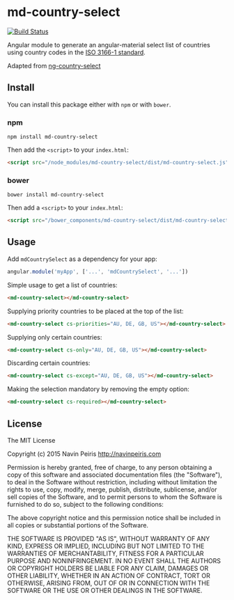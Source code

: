 # md-country-select

[![Build Status](https://travis-ci.org/davidhavard/md-country-select.svg?branch=master)](https://travis-ci.org/davidhavard/md-country-select)

Angular module to generate an angular-material select list of countries using country codes in the
[ISO 3166-1 standard](https://en.wikipedia.org/wiki/ISO_3166-1).

Adapted from [ng-country-select](https://github.com/navinpeiris/ng-country-select)

## Install

You can install this package either with `npm` or with `bower`.

### npm

```shell
npm install md-country-select
```

Then add the `<script>` to your `index.html`:

```html
<script src="/node_modules/md-country-select/dist/md-country-select.js"></script>
```

### bower

```shell
bower install md-country-select
```

Then add a `<script>` to your `index.html`:

```html
<script src="/bower_components/md-country-select/dist/md-country-select.js"></script>
```

## Usage

Add `mdCountrySelect` as a dependency for your app:

```javascript
angular.module('myApp', ['...', 'mdCountrySelect', '...'])
```

Simple usage to get a list of countries:

```html
<md-country-select></md-country-select>
```

Supplying priority countries to be placed at the top of the list:

```html
<md-country-select cs-priorities="AU, DE, GB, US"></md-country-select>
```

Supplying only certain countries:

```html
<md-country-select cs-only="AU, DE, GB, US"></md-country-select>
```

Discarding certain countries:

```html
<md-country-select cs-except="AU, DE, GB, US"></md-country-select>
```

Making the selection mandatory by removing the empty option:

```html
<md-country-select cs-required></md-country-select>
```

## License

The MIT License

Copyright (c) 2015 Navin Peiris http://navinpeiris.com

Permission is hereby granted, free of charge, to any person obtaining a copy
of this software and associated documentation files (the "Software"), to deal
in the Software without restriction, including without limitation the rights
to use, copy, modify, merge, publish, distribute, sublicense, and/or sell
copies of the Software, and to permit persons to whom the Software is
furnished to do so, subject to the following conditions:

The above copyright notice and this permission notice shall be included in
all copies or substantial portions of the Software.

THE SOFTWARE IS PROVIDED "AS IS", WITHOUT WARRANTY OF ANY KIND, EXPRESS OR
IMPLIED, INCLUDING BUT NOT LIMITED TO THE WARRANTIES OF MERCHANTABILITY,
FITNESS FOR A PARTICULAR PURPOSE AND NONINFRINGEMENT. IN NO EVENT SHALL THE
AUTHORS OR COPYRIGHT HOLDERS BE LIABLE FOR ANY CLAIM, DAMAGES OR OTHER
LIABILITY, WHETHER IN AN ACTION OF CONTRACT, TORT OR OTHERWISE, ARISING FROM,
OUT OF OR IN CONNECTION WITH THE SOFTWARE OR THE USE OR OTHER DEALINGS IN
THE SOFTWARE.
